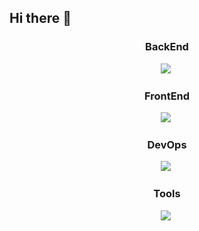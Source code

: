 ## Hi there 👋

<!--
**HyeonchanLim/HyeonchanLim** is a ✨ _special_ ✨ repository because its `README.md` (this file) appears on your GitHub profile.

Here are some ideas to get you started:
![Anurag's GitHub stats](https://github-readme-stats.vercel.app/api?username={깃헙 아이디}&show_icons=true&theme=radical)
![Top Langs](https://github-readme-stats.vercel.app/api/top-langs/?username={깃헙 아이디})


<img src="https://img.shields.io/badge/Velog-1EBC8F?style=for-the-badge&logo=velog&logoColor=white" />
badge/{배지에 표시될 이름}-{배지 배경 색상}?styled=for-the-badge&logo={배지 로고}&logoColor={로고 색상}
- 🔭 I’m currently working on ...
- 🌱 I’m currently learning ...
- 👯 I’m looking to collaborate on ...
- 🤔 I’m looking for help with ...
- 💬 Ask me about ...
- 📫 How to reach me: ...
- 😄 Pronouns: ...
- ⚡ Fun fact: ...
-->
<h3 align="center">BackEnd</h3>
<div align="center">
<img src="https://img.shields.io/badge/java-181717.svg?style=for-the-badge&logo=java&logoColor=white" />&nbsp
<div>
  
<h3 align="center">FrontEnd</h3>
<div align="center">
<img src="https://img.shields.io/badge/springboot-181717.svg?style=for-the-badge&logo=springboot&logoColor=white" />&nbsp
<div>
  
<h3 align="center">DevOps</h3>
<div align="center">
<img src="https://img.shields.io/badge/mariadb-181717.svg?style=for-the-badge&logo=mariadb&logoColor=white" />&nbsp
<div>
  
<h3 align="center">Tools</h3>
<div align="center">
<img src="https://img.shields.io/badge/github-181717.svg?style=for-the-badge&logo=github&logoColor=white" />&nbsp
<div>
